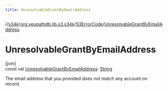 ```yaml
---
title: UnresolvableGrantByEmailAddress
---
```

//[s34k](../../../index.html)/[org.veupathdb.lib.s3.s34k](../index.html)/[S3ErrorCode](index.html)/[UnresolvableGrantByEmailAddress](-unresolvable-grant-by-email-address.html)



# UnresolvableGrantByEmailAddress



[jvm]\
const val [UnresolvableGrantByEmailAddress](-unresolvable-grant-by-email-address.html): [String](https://kotlinlang.org/api/latest/jvm/stdlib/kotlin/-string/index.html)



The email address that you provided does not match any account on record.




